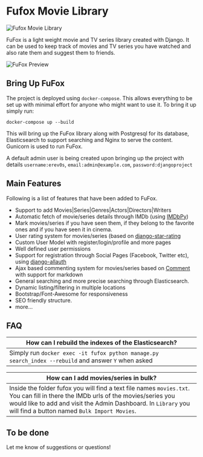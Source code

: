 # Fufox Movie Library
![Fufox Movie Library](https://i.imgur.com/qDUkNPH.png "Fufox Movie Library")

FuFox is a light weight movie and TV series library created with Django. It can be used to keep track of movies and TV series you have watched and also rate them and suggest them to friends.  
  
![FuFox Preview](https://i.imgur.com/YjauxTv.jpg)
## Bring Up FuFox
The project is deployed using `docker-compose`. This allows everything to be set up with minimal effort for anyone who might want to use it.
To bring it up simply run:
~~~~
docker-compose up --build
~~~~

This will bring up the FuFox library along with Postgresql for its database, Elasticsearch to support searching and Nginx to serve the content. Gunicorn is used to run FuFox.

A default admin user is being created upon bringing up the project with details
`username:erev0s`, `email:admin@example.com`, `password:djangoproject`


## Main Features
Following is a list of features that have been added to FuFox.
 - Support to add Movies|Series|Genres|Actors|Directors|Writers
 - Automatic fetch of movie/series details through IMDb (using [IMDbPy](https://github.com/alberanid/imdbpy))
 - Mark movies/series if you have seen them, if they belong to the favorite ones and if you have seen it in cinema.
 - User rating system for movies/series (based on [django-star-rating](https://github.com/wildfish/django-star-ratings)
 - Custom User Model with register/login/profile and more pages
 - Well defined user permissions
 - Support for registration through Social Pages (Facebook, Twitter etc), using [django-allauth](https://github.com/pennersr/django-allauth)
 - Ajax based commenting system for movies/series based on [Comment](https://github.com/Radi85/Comment) with support for markdown
 - General searching and more precise searching through Elasticsearch.
 - Dynamic listing/filtering in multiple locations
 - Bootstrap/Font-Awesome for responsiveness
 - SEO friendly structure.
 - more...



## FAQ
How can I rebuild the indexes of the Elasticsearch? |
--- |
Simply run `docker exec -it fufox python manage.py search_index --rebuild` and answer `Y` when asked |

How can I add movies/series in bulk? |
--- |
Inside the folder fufox you will find a text file names `movies.txt`. You can fill in there the IMDb urls of the movies/series you would like to add and visit the Admin Dashboard. In `Library` you will find a button named `Bulk Import Movies`. |


## To be done
Let me know of suggestions or questions!
